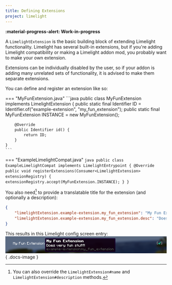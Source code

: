 ```yaml
---
title: Defining Extensions
project: limelight
---
```


**:material-progress-alert: Work-in-progress**

A `LimelightExtension` is the basic building block of extending Limelight functionality. Limelight has several built-in extensions, but if you're adding Limelight compatibility or making a Limelight addon mod, you probably want to make your own extension.

Extensions can be individually disabled by the user, so if your addon is adding many unrelated sets of functionality, it is advised to make them separate extensions.

You can define and register an extension like so:

=== "MyFunExtension.java"
    ```java
    public class MyFunExtension implements LimelightExtension {
        public static final Identifier ID = Identifier.of("example-extension", "my_fun_extension");
        public static final MyFunExtension INSTANCE = new MyFunExtension();

        @Override
        public Identifier id() {
            return ID;
        }
    }
    ```

=== "ExampleLimelightCompat.java"
    ```java
    public class ExampleLimelightCompat implements LimelightEntrypoint {
        @Override
        public void registerExtensions(Consumer<LimelightExtension> extensionRegistry) {
            extensionRegistry.accept(MyFunExtension.INSTANCE);
        }
    }
    ```

You also need[^1] to provide a translatable title for the extension (and optionally a description):

```json title="en_us.json"
{
    "limelightExtension.example-extension.my_fun_extension": "My Fun Extension",
    "limelightExtension.example-extension.my_fun_extension.desc": "Does very fun stuff!"
}
```

This results in this Limelight config screen entry:
![](../../assets/limelight/my_fun_extension_entry.png){ .docs-image }


[^1]: You can also override the `LimelightExtension#name` and `LimelightExtension#description` methods.